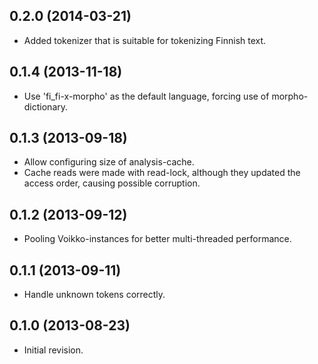 ## 0.2.0 (2014-03-21)

  - Added tokenizer that is suitable for tokenizing Finnish text.

## 0.1.4 (2013-11-18)

  - Use 'fi_fi-x-morpho' as the default language, forcing use of morpho-dictionary.

## 0.1.3 (2013-09-18)

  - Allow configuring size of analysis-cache.
  - Cache reads were made with read-lock, although they updated the access order, causing possible corruption.

## 0.1.2 (2013-09-12)

  - Pooling Voikko-instances for better multi-threaded performance.

## 0.1.1 (2013-09-11)

  - Handle unknown tokens correctly.

## 0.1.0 (2013-08-23)

  - Initial revision.
